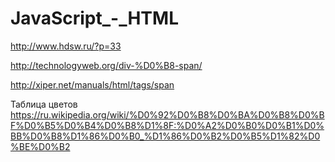 # JavaScript_-_HTML

http://www.hdsw.ru/?p=33

http://technologyweb.org/div-%D0%B8-span/

http://xiper.net/manuals/html/tags/span

Таблица цветов
https://ru.wikipedia.org/wiki/%D0%92%D0%B8%D0%BA%D0%B8%D0%BF%D0%B5%D0%B4%D0%B8%D1%8F:%D0%A2%D0%B0%D0%B1%D0%BB%D0%B8%D1%86%D0%B0_%D1%86%D0%B2%D0%B5%D1%82%D0%BE%D0%B2

